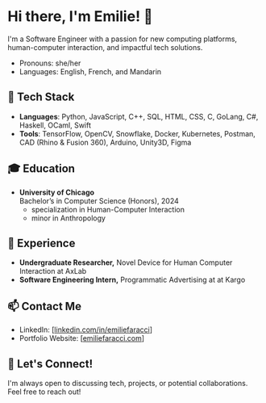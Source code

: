 # Hi there, I'm Emilie! 👋
I'm a Software Engineer with a passion for new computing platforms, human-computer interaction, and impactful tech solutions. 
- Pronouns: she/her
- Languages: English, French, and Mandarin

## 🔧 Tech Stack
- **Languages**: Python, JavaScript, C++, SQL, HTML, CSS, C, GoLang, C#, Haskell, OCaml, Swift
- **Tools**: TensorFlow, OpenCV, Snowflake, Docker, Kubernetes, Postman, CAD (Rhino & Fusion 360), Arduino, Unity3D, Figma

## 🎓 Education
- **University of Chicago**  
  Bachelor’s in Computer Science (Honors), 2024
    - specialization in Human-Computer Interaction
    - minor in Anthropology 

## 💼 Experience
- **Undergraduate Researcher,** Novel Device for Human Computer Interaction at AxLab
- **Software Engineering Intern,** Programmatic Advertising at at Kargo

## 📫 Contact Me
- LinkedIn: [[linkedin.com/in/emiliefaracci](https://www.linkedin.com/in/emilie-faracci/)]
- Portfolio Website: [[emiliefaracci.com](https://www.emiliefaracci.com/)]

## 👋 Let's Connect!
I'm always open to discussing tech, projects, or potential collaborations. Feel free to reach out!

<!--
- 🔭 I’m currently working on ...
- 🌱 I’m currently learning ...
- 👯 I’m looking to collaborate on ...
-->
